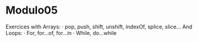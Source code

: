 # Modulo05
Exercices with Arrays:
· pop, push, shift, unshift, indexOf, splice, slice...
And Loops:
· For, for...of, for...in
· While, do...while
